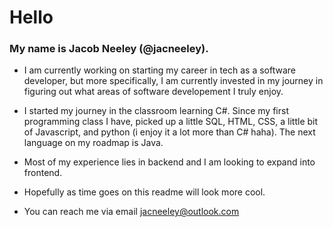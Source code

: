 # Hello
### My name is Jacob Neeley (@jacneeley).
- I am currently working on starting my career in tech as a software developer, but more specifically, I am currently invested in my journey in figuring out what areas of software developement I truly enjoy.

- I started my journey in the classroom learning C#. Since my first programming class I have, picked up a little SQL, HTML, CSS, a little bit of Javascript, and python (i enjoy it a lot more than C# haha). The next language on my roadmap is Java. 

- Most of my experience lies in backend and I am looking to expand into frontend.

- Hopefully as time goes on this readme will look more cool.

- You can reach me via email jacneeley@outlook.com


